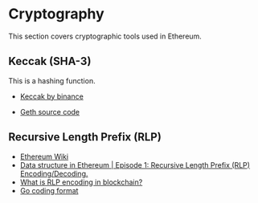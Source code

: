 # Cryptography

This section covers cryptographic tools used in Ethereum.

## Keccak (SHA-3)

This is a hashing function.

* [Keccak by binance](https://academy.binance.com/en/glossary/keccak)


* [Geth source code](https://github.com/ethereum/go-ethereum/blob/master/crypto/crypto.go)

## Recursive Length Prefix (RLP)

* [Ethereum Wiki](https://eth.wiki/fundamentals/rlp)
* [Data structure in Ethereum | Episode 1: Recursive Length Prefix (RLP) Encoding/Decoding.](https://medium.com/coinmonks/data-structure-in-ethereum-episode-1-recursive-length-prefix-rlp-encoding-decoding-d1016832f919)
* [What is RLP encoding in blockchain?](https://www.codetd.com/en/article/12305023)
* [Go coding format](https://github.com/ethereum/go-ethereum/blob/59f0e8ae60c777bef384f045edf2a816c4a3ca9d/rlp/encode_test.go#L91)